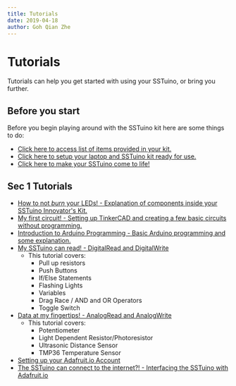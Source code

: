 ```yaml
---
title: Tutorials
date: 2019-04-18
author: Goh Qian Zhe
---
```


# Tutorials

Tutorials can help you get started with using your SSTuino, or bring you further.

## Before you start

Before you begin playing around with the SSTuino kit here are some things to do:

* [Click here to access list of items provided in your kit.](partsList.md)
* [Click here to setup your laptop and SSTuino kit ready for use.](gettingStarted.md)
* [Click here to make your SSTuino come to life!](helloWorld.md)

## Sec 1 Tutorials

* [How to not *burn* your LEDs! - Explanation of components inside your SSTuino Innovator's Kit.](Sec1/electronicBasics.md)
* [My first circuit! - Setting up TinkerCAD and creating a few basic circuits without programming.](Sec1/tinkercad.md)
* [Introduction to Arduino Programming - Basic Arduino programming and some explanation.](Sec1/sstuinoProgram.md)
* [My SSTuino can read! - DigitalRead and DigitalWrite](Sec1/digitalRead.md)
    * This tutorial covers:
        * Pull up resistors
        * Push Buttons
        * If/Else Statements
        * Flashing Lights
        * Variables
        * Drag Race / AND and OR Operators
        * Toggle Switch
* [Data at my fingertips! - AnalogRead and AnalogWrite](Sec1/dataInput.md)
    * This tutorial covers:
        * Potentiometer
        * Light Dependent Resistor/Photoresistor
        * Ultrasonic Distance Sensor
        * TMP36 Temperature Sensor
* [Setting up your Adafruit.io Account](Sec1/adafruitio.md)
* [The SSTuino can connect to the internet?! - Interfacing the SSTuino with Adafruit.io](Sec1/sstuinoIoT.md)
